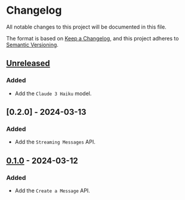# Changelog

All notable changes to this project will be documented in this file.

The format is based on [Keep a Changelog](https://keepachangelog.com/en/1.0.0/),
and this project adheres to [Semantic Versioning](https://semver.org/spec/v2.0.0.html).

## [Unreleased]

### Added

- Add the `Claude 3 Haiku` model.

## [0.2.0] - 2024-03-13

### Added

- Add the `Streaming Messages` API.

## [0.1.0] - 2024-03-12

### Added

- Add the `Create a Message` API.

[unreleased]: https://github.com/mochi-neko/clust/compare/v0.1.0...HEAD

[0.1.0]: https://github.com/mochi-neko/clust/releases/tag/v0.1.0
